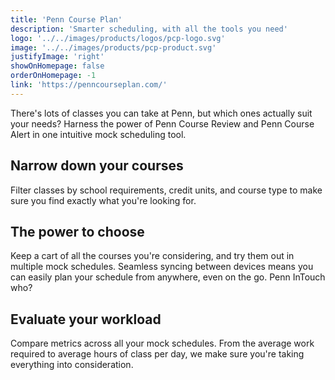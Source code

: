 ```yaml
---
title: 'Penn Course Plan'
description: 'Smarter scheduling, with all the tools you need'
logo: '../../images/products/logos/pcp-logo.svg'
image: '../../images/products/pcp-product.svg'
justifyImage: 'right'
showOnHomepage: false
orderOnHomepage: -1
link: 'https://penncourseplan.com/'
---
```


There's lots of classes you can take at Penn, but which ones actually suit your needs? Harness the power of Penn Course Review and Penn Course Alert in one intuitive mock scheduling tool. 

## Narrow down your courses
Filter classes by school requirements, credit units, and course type to make sure you find exactly what you're looking for. 

## The power to choose
Keep a cart of all the courses you're considering, and try them out in multiple mock schedules. Seamless syncing between devices means you can easily plan your schedule from anywhere, even on the go. Penn InTouch who?

## Evaluate your workload
Compare metrics across all your mock schedules. From the average work required to average hours of class per day, we make sure you're taking everything into consideration.